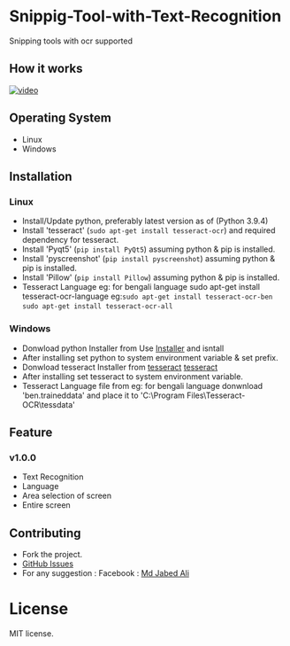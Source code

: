 # Snippig-Tool-with-Text-Recognition
Snipping tools with ocr supported


## How it works
[![video](http://share.gifyoutube.com/.gif)](https://www.youtube.com/watch?v=)


## Operating System  
* Linux
* Windows

## Installation

### Linux

 - Install/Update python, preferably latest version as of (Python 3.9.4)
 - Install 'tesseract' (```sudo apt-get install tesseract-ocr```) and required dependency for tesseract.
 - Install 'Pyqt5' (```pip install PyQt5```) assuming python & pip is installed.
 - Install 'pyscreenshot' (```pip install pyscreenshot```) assuming python & pip is installed.
 - Install 'Pillow' (```pip install Pillow```) assuming python & pip is installed.
 - Tesseract Language eg: for bengali language
   sudo apt-get install tesseract-ocr-language
   eg:```sudo apt-get install tesseract-ocr-ben```
      ```sudo apt-get install tesseract-ocr-all ```

### Windows

 - Donwload python Installer from 
   Use [Installer](https://www.python.org/downloads/windows/) and isntall
 - After installing set python to system environment variable & set prefix.
 - Donwload tesseract Installer from
   [tesseract](https://github.com/UB-Mannheim/tesseract/wiki)
   [tesseract](https://tesseract-ocr.github.io/tessdoc/Downloads.html)
 - After installing set tesseract to system environment variable.
 - Tesseract Language file from eg: for bengali language donwnload 'ben.traineddata' 
   and place it to 'C:\Program Files\Tesseract-OCR\tessdata'
   

## Feature  

### v1.0.0

* Text Recognition
* Language
* Area selection of screen
* Entire screen


## Contributing

* Fork the project.
* [GitHub Issues](https://github.com/jabedparadox/Snipping-Tool-with-Text-Recognition/issues)
* For any suggestion :
  Facebook : [Md Jabed Ali](https://www.facebook.com/paradox.jabed)


# License

MIT license.

